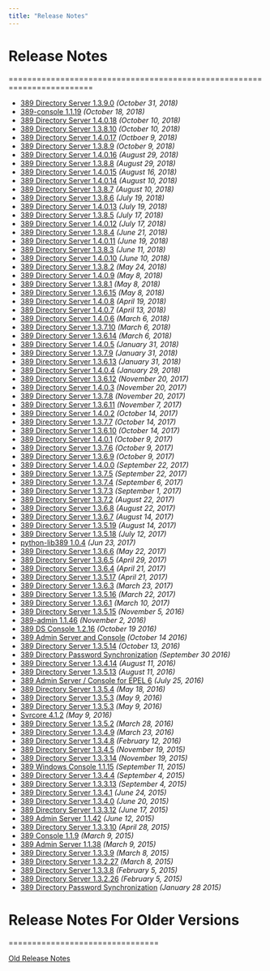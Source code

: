 ```yaml
---
title: "Release Notes"
---
```


# Release Notes
========================================================================

- [389 Directory Server 1.3.9.0](release-1-3-9-0.html) *(October 31, 2018)*
- [389-console 1.1.19](release-console-1.1.19.html) *(October 18, 2018)*
- [389 Directory Server 1.4.0.18](release-1-4-0-18.html) *(October 10, 2018)*
- [389 Directory Server 1.3.8.10](release-1-3-8-10.html) *(October 10, 2018)*
- [389 Directory Server 1.4.0.17](release-1-4-0-17.html) *(Octboer 9, 2018)*
- [389 Directory Server 1.3.8.9](release-1-3-8-9.html) *(October 9, 2018)*
- [389 Directory Server 1.4.0.16](release-1-4-0-16.html) *(August 29, 2018)*
- [389 Directory Server 1.3.8.8](release-1-3-8-8.html) *(August 29, 2018)*
- [389 Directory Server 1.4.0.15](release-1-4-0-15.html) *(August 16, 2018)*
- [389 Directory Server 1.4.0.14](release-1-4-0-14.html) *(August 10, 2018)*
- [389 Directory Server 1.3.8.7](release-1-3-8-7.html) *(August 10, 2018)*
- [389 Directory Server 1.3.8.6](release-1-3-8-6.html) *(July 19, 2018)*
- [389 Directory Server 1.4.0.13](release-1-4-0-13.html) *(July 19, 2018)*
- [389 Directory Server 1.3.8.5](release-1-3-8-5.html) *(July 17, 2018)*
- [389 Directory Server 1.4.0.12](release-1-4-0-12.html) *(July 17, 2018)*
- [389 Directory Server 1.3.8.4](release-1-3-8-4.html) *(June 21, 2018)*
- [389 Directory Server 1.4.0.11](release-1-4-0-11.html) *(June 19, 2018)*
- [389 Directory Server 1.3.8.3](release-1-3-8-3.html) *(June 11, 2018)*
- [389 Directory Server 1.4.0.10](release-1-4-0-10.html) *(June 10, 2018)*
- [389 Directory Server 1.3.8.2](release-1-3-8-2.html) *(May 24, 2018)*
- [389 Directory Server 1.4.0.9](release-1-4-0-8.html) *(May 8, 2018)*
- [389 Directory Server 1.3.8.1](release-1-3-8-1.html) *(May 8, 2018)*
- [389 Directory Server 1.3.6.15](release-1-3-6-15.html) *(May 8, 2018)*
- [389 Directory Server 1.4.0.8](release-1-4-0-8.html) *(April 19, 2018)*
- [389 Directory Server 1.4.0.7](release-1-4-0-7.html) *(April 13, 2018)*
- [389 Directory Server 1.4.0.6](release-1-4-0-6.html) *(March 6, 2018)*
- [389 Directory Server 1.3.7.10](release-1-3-7-10.html) *(March 6, 2018)*
- [389 Directory Server 1.3.6.14](release-1-3-6-14.html) *(March 6, 2018)*
- [389 Directory Server 1.4.0.5](release-1-4-0-5.html) *(January 31, 2018)*
- [389 Directory Server 1.3.7.9](release-1-3-7-9.html) *(January 31, 2018)*
- [389 Directory Server 1.3.6.13](release-1-3-6-13.html) *(January 31, 2018)*
- [389 Directory Server 1.4.0.4](release-1-4-0-4.html) *(January 29, 2018)*
- [389 Directory Server 1.3.6.12](release-1-3-6-12.html) *(November 20, 2017)*
- [389 Directory Server 1.4.0.3](release-1-4-0-3.html) *(November 20, 2017)*
- [389 Directory Server 1.3.7.8](release-1-3-7-8.html) *(November 20, 2017)*
- [389 Directory Server 1.3.6.11](release-1-3-6-11.html) *(November 7, 2017)*
- [389 Directory Server 1.4.0.2](release-1-4-0-2.html) *(October 14, 2017)*
- [389 Directory Server 1.3.7.7](release-1-3-7-7.html) *(October 14, 2017)*
- [389 Directory Server 1.3.6.10](release-1-3-6-10.html) *(October 14, 2017)*
- [389 Directory Server 1.4.0.1](release-1-4-0-1.html) *(October 9, 2017)*
- [389 Directory Server 1.3.7.6](release-1-3-7-6.html) *(October 9, 2017)*
- [389 Directory Server 1.3.6.9](release-1-3-6-9.html) *(October 9, 2017)*
- [389 Directory Server 1.4.0.0](release-1-4-0-0.html) *(September 22, 2017)*
- [389 Directory Server 1.3.7.5](release-1-3-7-5.html) *(September 22, 2017)*
- [389 Directory Server 1.3.7.4](release-1-3-7-4.html) *(September 6, 2017)*
- [389 Directory Server 1.3.7.3](release-1-3-7-3.html) *(September 1, 2017)*
- [389 Directory Server 1.3.7.2](release-1-3-6-8.html) *(August 22, 2017)*
- [389 Directory Server 1.3.6.8](release-1-3-7-2.html) *(August 22, 2017)*
- [389 Directory Server 1.3.6.7](release-1-3-6-7.html) *(August 14, 2017)*
- [389 Directory Server 1.3.5.19](release-1-3-5-19.html) *(August 14, 2017)*
- [389 Directory Server 1.3.5.18](release-1-3-5-18.html) *(July 12, 2017)*
- [python-lib389 1.0.4](release-lib389-1-0-4.html) *(Jun 23, 2017)*
- [389 Directory Server 1.3.6.6](release-1-3-6-6.html) *(May 22, 2017)*
- [389 Directory Server 1.3.6.5](release-1-3-6-5.html) *(April 29, 2017)*
- [389 Directory Server 1.3.6.4](release-1-3-6-4.html) *(April 21, 2017)*
- [389 Directory Server 1.3.5.17](release-1-3-5-17.html) *(April 21, 2017)*
- [389 Directory Server 1.3.6.3](release-1-3-6-3.html) *(March 23, 2017)*
- [389 Directory Server 1.3.5.16](release-1-3-5-16.html) *(March 22, 2017)*
- [389 Directory Server 1.3.6.1](release-1-3-6-1.html) *(March 10, 2017)*
- [389 Directory Server 1.3.5.15](release-1-3-5-15.html) *(November 5, 2016)*
- [389-admin 1.1.46](release-admin-1-1-46.html) *(November 2, 2016)*
- [389 DS Console 1.2.16](release-ds-console-1-2-16.html) *(October 19 2016)*
- [389 Admin Server and Console](release-admin-1-1-45-and-console-pkgs.html) *(October 14 2016)*
- [389 Directory Server 1.3.5.14](release-1-3-5-14.html) *(October 13, 2016)*
- [389 Directory Password Synchronization](release-passsync-1-1-7.html) *(September 30 2016)*
- [389 Directory Server 1.3.4.14](release-1-3-4-14.html) *(August 11, 2016)*
- [389 Directory Server 1.3.5.13](release-1-3-5-13.html) *(August 11, 2016)*
- [389 Admin Server / Console for EPEL 6](release-epel6.html) *(July 25, 2016)*
- [389 Directory Server 1.3.5.4](release-1-3-5-4.html) *(May 18, 2016)*
- [389 Directory Server 1.3.5.3](release-1-3-5-3.html) *(May 9, 2016)*
- [389 Directory Server 1.3.5.3](release-1-3-5-3.html) *(May 9, 2016)*
- [Svrcore 4.1.2](release-svrcore-4.1.2.html) *(May 9, 2016)*
- [389 Directory Server 1.3.5.2](release-1-3-5-1.html) *(March 28, 2016)*
- [389 Directory Server 1.3.4.9](release-1-3-4-9.html) *(March 23, 2016)*
- [389 Directory Server 1.3.4.8](release-1-3-4-8.html) *(February 12, 2016)*
- [389 Directory Server 1.3.4.5](release-1-3-4-5.html) *(November 19, 2015)*
- [389 Directory Server 1.3.3.14](release-1-3-3-14.html) *(November 19, 2015)*
- [389 Windows Console 1.1.15](release-windows-console-1-1-15.html) *(September 11, 2015)*
- [389 Directory Server 1.3.4.4](release-1-3-4-4.html) *(September 4, 2015)*
- [389 Directory Server 1.3.3.13](release-1-3-3-13.html) *(September 4, 2015)*
- [389 Directory Server 1.3.4.1](release-1-3-4-1.html) *(June 24, 2015)*
- [389 Directory Server 1.3.4.0](release-1-3-4-0.html) *(June 20, 2015)*
- [389 Directory Server 1.3.3.12](release-1-3-3-12.html) *(June 17, 2015)*
- [389 Admin Server 1.1.42](release-admin-1-1-42.html) *(June 12, 2015)*
- [389 Directory Server 1.3.3.10](release-1-3-3-10.html) *(April 28, 2015)*
- [389 Console 1.1.9](release-console-1-1-9.html) *(March 9, 2015)*
- [389 Admin Server 1.1.38](release-admin-1-1-38.html) *(March 9, 2015)*
- [389 Directory Server 1.3.3.9](release-1-3-3-9.html) *(March 8, 2015)*
- [389 Directory Server 1.3.2.27](release-1-3-2-27.html) *(March 8, 2015)*
- [389 Directory Server 1.3.3.8](release-1-3-3-8.html) *(February 5, 2015)*
- [389 Directory Server 1.3.2.26](release-1-3-2-26.html) *(February 5, 2015)*
- [389 Directory Password Synchronization](release-passsync-1-1-6.html) *(January 28 2015)*

# Release Notes For Older Versions
================================

[Old Release Notes](old-release-notes.html)



